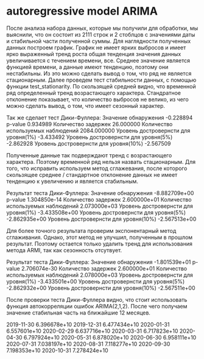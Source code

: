 # autoregressive model ARIMA

После анализа набора данных, которые мы получили для обработки, мы выяснили, что он состоит из 2111 строк и 2 стоблцов с значениями даты и 
стабильной части полученной суммы. Для наглядности полученных данных построем график. 
График не имеет ярких выбросов и имеет ярко выраженный тренд роста общая тенденция значения данных увеличивается с течением времени, все. 
Среднее значение является функцией времени, а данные имеют тенденцию, поэтому они нестабильны. Из это можно сделать вывод о том, что ряд 
не является стационарным. 
Далее проведем тест стабильности данных, с помощью функции test_stationarity. По скользящей средней видно, что временной ряд определенный тренд 
возрастающего характера. Стандратное отклонение показывает, что количество выбросов не велико, из чего можно сделать вывод, о том, что имеет сезонный характер.

Так же сделает тест Дики-Фуллера: 
Значение обнаружения                       -0.228894
p-value                                     0.934989
Количество задержек                        26.000000
Количество используемых наблюдений       2084.000000
Уровень достровернсти для уровня(1%)       -3.433492
Уровень достровернсти для уровня(5%)       -2.862928
Уровень достровернсти для уровня(10%)      -2.567509

Полученные данные так подверждают тренд с возрастающего характера. Поэтому временной ряд нельзя назвать стационарным.
Для того, что исправить используем метод сглажевания, после которого скользящее среднее / стандартное отклонение данных не имеет тенденцию к увеличению
и является стабильным.

Результат теста Дики-Фуллера:
Значение обнаружения                    -8.882709e+00
p-value                                  1.304850e-14
Количество задержек                      2.600000e+01
Количество используемых наблюдений       2.073000e+03
Уровень достровернсти для уровня(1%)    -3.433508e+00
Уровень достровернсти для уровня(5%)    -2.862935e+00
Уровень достровернсти для уровня(10%)   -2.567513e+00

Для более точного результата проверим экспонентарный метод сглаживания. Однако, этот метод не улучшил, полученным в прошлом результат. Поэтому остается
только удалить тренд для использования метода ARMI, так как сезонность отсутвует. 

Результат теста Дики-Фуллера:
Значение обнаружения                    -1.801539e+01
p-value                                  2.706074e-30
Количество задержек                      2.600000e+01
Количество используемых наблюдений       2.078000e+03
Уровень достровернсти для уровня(1%)    -3.433501e+00
Уровень достровернсти для уровня(5%)    -2.862932e+00
Уровень достровернсти для уровня(10%)   -2.567511e+00

После проверки теста Дики-Фуллера видно, что стоит использовать функция автокорреляции ошибок ARIMA(2,1,2). После чего получаем значение стабильная часть
на ближайшие 12 месяцев. 

2019-11-30    6.396678e+10
2019-12-31    6.477434e+10
2020-01-31    6.557601e+10
2020-02-29    6.637716e+10
2020-03-31    6.717823e+10
2020-04-30    6.797924e+10
2020-05-31    6.878020e+10
2020-06-30    6.958111e+10
2020-07-31    7.038197e+10
2020-08-31    7.118277e+10
2020-09-30    7.198353e+10
2020-10-31    7.278424e+10



 
